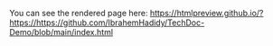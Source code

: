 You can see the rendered page here: https://htmlpreview.github.io/?https://https://github.com/IbrahemHadidy/TechDoc-Demo/blob/main/index.html
